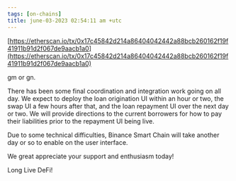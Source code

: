 ```yaml
---
tags: [on-chains]
title: june-03-2023 02:54:11 am +utc
---
```


[https://etherscan.io/tx/0x17c45842d214a86404042442a88bcb260162f19f41911b91d2f067de9aacb1a0](https://etherscan.io/tx/0x17c45842d214a86404042442a88bcb260162f19f41911b91d2f067de9aacb1a0)

gm or gn.

There has been some final coordination and integration work going on all day. We expect to deploy the loan origination UI within an hour or two, the swap UI a few hours after that, and the loan repayment UI over the next day or two. We will provide directions to the current borrowers for how to pay their liabilities prior to the repayment UI being live.

Due to some technical difficulties, Binance Smart Chain will take another day or so to enable on the user interface.

We great appreciate your support and enthusiasm today!

Long Live DeFi!

